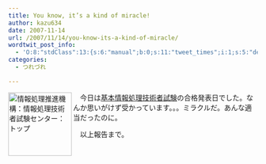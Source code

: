```yaml
---
title: You know, it’s a kind of miracle!
author: kazu634
date: 2007-11-14
url: /2007/11/14/you-know-its-a-kind-of-miracle/
wordtwit_post_info:
  - 'O:8:"stdClass":13:{s:6:"manual";b:0;s:11:"tweet_times";i:1;s:5:"delay";i:0;s:7:"enabled";i:1;s:10:"separation";s:2:"60";s:7:"version";s:3:"3.7";s:14:"tweet_template";b:0;s:6:"status";i:2;s:6:"result";a:0:{}s:13:"tweet_counter";i:2;s:13:"tweet_log_ids";a:1:{i:0;i:3295;}s:9:"hash_tags";a:0:{}s:8:"accounts";a:1:{i:0;s:7:"kazu634";}}'
categories:
  - つれづれ

---
```

<div class="section">
<p>
<a href="http://www.jitec.jp/" onclick="__gaTracker('send', 'event', 'outbound-article', 'http://www.jitec.jp/', '');"><img width="128" align="left" alt="情報処理推進機構：情報処理技術者試験センター：トップ" src="http://img.simpleapi.net/small/http://www.jitec.jp/" style="border-style: none;" height="128" /></a>
</p>
  
<p>
    　今日は<a href="http://www.jitec.jp/" onclick="__gaTracker('send', 'event', 'outbound-article', 'http://www.jitec.jp/', '基本情報処理技術者試験');">基本情報処理技術者試験</a>の合格発表日でした。なんか思いがけず受かっています。。。ミラクルだ。あんな適当だったのに。
</p>
  
<p>
    　以上報告まで。
</p>
</div>